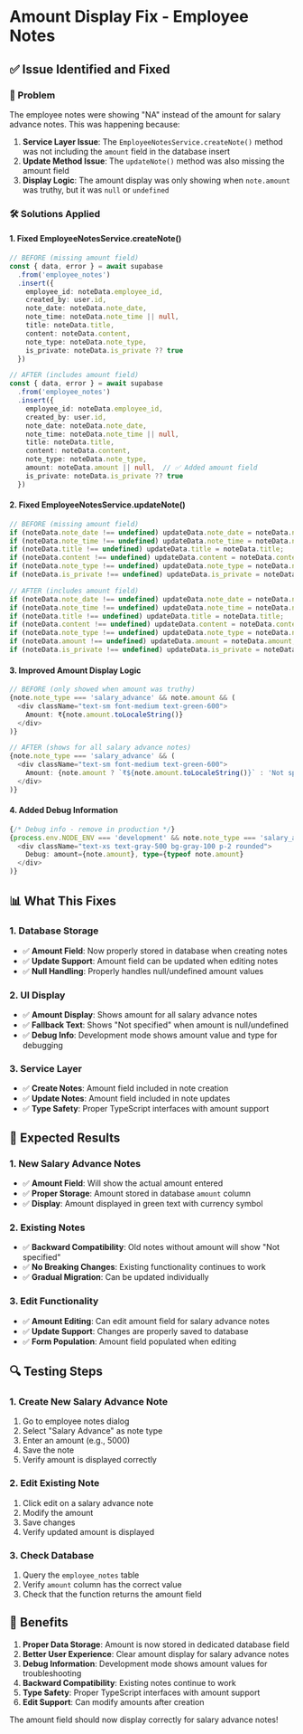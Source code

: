 # Amount Display Fix - Employee Notes

## ✅ **Issue Identified and Fixed**

### **🔧 Problem**
The employee notes were showing "NA" instead of the amount for salary advance notes. This was happening because:

1. **Service Layer Issue**: The `EmployeeNotesService.createNote()` method was not including the `amount` field in the database insert
2. **Update Method Issue**: The `updateNote()` method was also missing the amount field
3. **Display Logic**: The amount display was only showing when `note.amount` was truthy, but it was `null` or `undefined`

### **🛠️ Solutions Applied**

#### **1. Fixed EmployeeNotesService.createNote()**
```typescript
// BEFORE (missing amount field)
const { data, error } = await supabase
  .from('employee_notes')
  .insert({
    employee_id: noteData.employee_id,
    created_by: user.id,
    note_date: noteData.note_date,
    note_time: noteData.note_time || null,
    title: noteData.title,
    content: noteData.content,
    note_type: noteData.note_type,
    is_private: noteData.is_private ?? true
  })

// AFTER (includes amount field)
const { data, error } = await supabase
  .from('employee_notes')
  .insert({
    employee_id: noteData.employee_id,
    created_by: user.id,
    note_date: noteData.note_date,
    note_time: noteData.note_time || null,
    title: noteData.title,
    content: noteData.content,
    note_type: noteData.note_type,
    amount: noteData.amount || null,  // ✅ Added amount field
    is_private: noteData.is_private ?? true
  })
```

#### **2. Fixed EmployeeNotesService.updateNote()**
```typescript
// BEFORE (missing amount field)
if (noteData.note_date !== undefined) updateData.note_date = noteData.note_date;
if (noteData.note_time !== undefined) updateData.note_time = noteData.note_time;
if (noteData.title !== undefined) updateData.title = noteData.title;
if (noteData.content !== undefined) updateData.content = noteData.content;
if (noteData.note_type !== undefined) updateData.note_type = noteData.note_type;
if (noteData.is_private !== undefined) updateData.is_private = noteData.is_private;

// AFTER (includes amount field)
if (noteData.note_date !== undefined) updateData.note_date = noteData.note_date;
if (noteData.note_time !== undefined) updateData.note_time = noteData.note_time;
if (noteData.title !== undefined) updateData.title = noteData.title;
if (noteData.content !== undefined) updateData.content = noteData.content;
if (noteData.note_type !== undefined) updateData.note_type = noteData.note_type;
if (noteData.amount !== undefined) updateData.amount = noteData.amount;  // ✅ Added amount field
if (noteData.is_private !== undefined) updateData.is_private = noteData.is_private;
```

#### **3. Improved Amount Display Logic**
```typescript
// BEFORE (only showed when amount was truthy)
{note.note_type === 'salary_advance' && note.amount && (
  <div className="text-sm font-medium text-green-600">
    Amount: ₹{note.amount.toLocaleString()}
  </div>
)}

// AFTER (shows for all salary advance notes)
{note.note_type === 'salary_advance' && (
  <div className="text-sm font-medium text-green-600">
    Amount: {note.amount ? `₹${note.amount.toLocaleString()}` : 'Not specified'}
  </div>
)}
```

#### **4. Added Debug Information**
```typescript
{/* Debug info - remove in production */}
{process.env.NODE_ENV === 'development' && note.note_type === 'salary_advance' && (
  <div className="text-xs text-gray-500 bg-gray-100 p-2 rounded">
    Debug: amount={note.amount}, type={typeof note.amount}
  </div>
)}
```

## **📊 What This Fixes**

### **1. Database Storage**
- ✅ **Amount Field**: Now properly stored in database when creating notes
- ✅ **Update Support**: Amount field can be updated when editing notes
- ✅ **Null Handling**: Properly handles null/undefined amount values

### **2. UI Display**
- ✅ **Amount Display**: Shows amount for all salary advance notes
- ✅ **Fallback Text**: Shows "Not specified" when amount is null/undefined
- ✅ **Debug Info**: Development mode shows amount value and type for debugging

### **3. Service Layer**
- ✅ **Create Notes**: Amount field included in note creation
- ✅ **Update Notes**: Amount field included in note updates
- ✅ **Type Safety**: Proper TypeScript interfaces with amount support

## **🎯 Expected Results**

### **1. New Salary Advance Notes**
- ✅ **Amount Field**: Will show the actual amount entered
- ✅ **Proper Storage**: Amount stored in database `amount` column
- ✅ **Display**: Amount displayed in green text with currency symbol

### **2. Existing Notes**
- ✅ **Backward Compatibility**: Old notes without amount will show "Not specified"
- ✅ **No Breaking Changes**: Existing functionality continues to work
- ✅ **Gradual Migration**: Can be updated individually

### **3. Edit Functionality**
- ✅ **Amount Editing**: Can edit amount field for salary advance notes
- ✅ **Update Support**: Changes are properly saved to database
- ✅ **Form Population**: Amount field populated when editing

## **🔍 Testing Steps**

### **1. Create New Salary Advance Note**
1. Go to employee notes dialog
2. Select "Salary Advance" as note type
3. Enter an amount (e.g., 5000)
4. Save the note
5. Verify amount is displayed correctly

### **2. Edit Existing Note**
1. Click edit on a salary advance note
2. Modify the amount
3. Save changes
4. Verify updated amount is displayed

### **3. Check Database**
1. Query the `employee_notes` table
2. Verify `amount` column has the correct value
3. Check that the function returns the amount field

## **🚀 Benefits**

1. **Proper Data Storage**: Amount is now stored in dedicated database field
2. **Better User Experience**: Clear amount display for salary advance notes
3. **Debug Information**: Development mode shows amount values for troubleshooting
4. **Backward Compatibility**: Existing notes continue to work
5. **Type Safety**: Proper TypeScript interfaces with amount support
6. **Edit Support**: Can modify amounts after creation

The amount field should now display correctly for salary advance notes!
